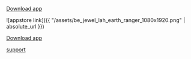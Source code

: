 [Download app](https://apple.co/3ecD513)

![appstore link]({{ "/assets/be_jewel_lah_earth_ranger_1080x1920.png" | absolute_url }})

[Download app](https://apple.co/3ecD513)

[support](support)
